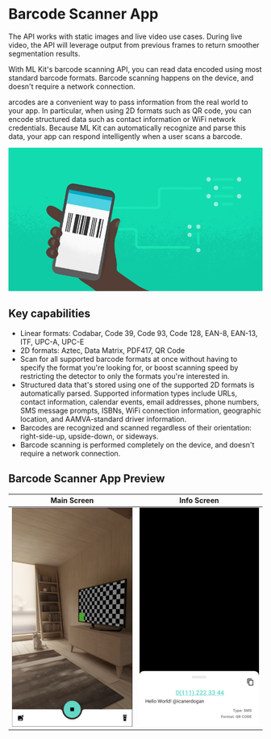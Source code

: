 # Barcode Scanner App

<p> The API works with static images and live video use cases. During live video, the API will leverage output from previous frames to return smoother segmentation results.</p>
<p>With ML Kit's barcode scanning API, you can read data encoded using most standard barcode formats. Barcode scanning happens on the device, and doesn't require a network connection. </p>
<p>arcodes are a convenient way to pass information from the real world to your app. In particular, when using 2D formats such as QR code, you can encode structured data such as contact information or WiFi network credentials. Because ML Kit can automatically recognize and parse this data, your app can respond intelligently when a user scans a barcode.  </p>

<img src="https://raw.githubusercontent.com/icanerdogan/BarcodeScannerApp-MLKit/master/Documents/Barcode%20Scanner%20Banner.png">

<h2> Key capabilities </h2>
<ul>
<li>Linear formats: Codabar, Code 39, Code 93, Code 128, EAN-8, EAN-13, ITF, UPC-A, UPC-E</li>
<li>2D formats: Aztec, Data Matrix, PDF417, QR Code</li>
<li>Scan for all supported barcode formats at once without having to specify the format you're looking for, or boost scanning speed by restricting the detector to only the formats you're interested in.</li>
<li>Structured data that's stored using one of the supported 2D formats is automatically parsed. Supported information types include URLs, contact information, calendar events, email addresses, phone numbers, SMS message prompts, ISBNs, WiFi connection information, geographic location, and AAMVA-standard driver information.</li>
<li>Barcodes are recognized and scanned regardless of their orientation: right-side-up, upside-down, or sideways.</li>
<li>Barcode scanning is performed completely on the device, and doesn't require a network connection.</li>
</ul>

<h2> Barcode Scanner App Preview </h2>

Main Screen       |  Info Screen
:-------------------------:|:-------------------------:
![](https://raw.githubusercontent.com/icanerdogan/BarcodeScannerApp-MLKit/master/Documents/App%20Image%20-%201.png)  |  ![](https://raw.githubusercontent.com/icanerdogan/BarcodeScannerApp-MLKit/master/Documents/App%20Image%20-%202.png)
